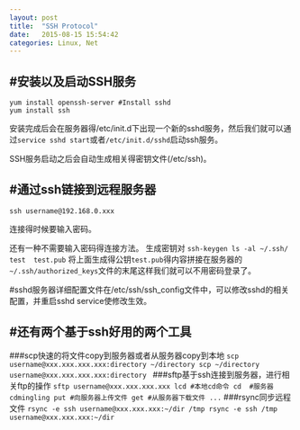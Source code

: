 ```yaml
---
layout: post
title:  "SSH Protocol"
date:   2015-08-15 15:54:42
categories: Linux, Net
---
```



#安装以及启动SSH服务
---
	yum install openssh-server #Install sshd
	yum install ssh

安装完成后会在服务器得/etc/init.d下出现一个新的sshd服务，然后我们就可以通过`service sshd start`或者`/etc/init.d/sshd`启动ssh服务。

SSH服务启动之后会自动生成相关得密钥文件(/etc/ssh)。


#通过ssh链接到远程服务器
---
	ssh username@192.168.0.xxx
连接得时候要输入密码。

还有一种不需要输入密码得连接方法。
生成密钥对
	```
	ssh-keygen
	ls -al ~/.ssh/
	test  test.pub
	```
将上面生成得公钥`test.pub`得内容拼接在服务器的`~/.ssh/authorized_keys`文件的末尾这样我们就可以不用密码登录了。

#sshd服务器详细配置文件在/etc/ssh/ssh_config文件中，可以修改sshd的相关配置，并重启sshd service使修改生效。

#还有两个基于ssh好用的两个工具
---
###scp快速的将文件copy到服务器或者从服务器copy到本地
	```
	scp username@xxx.xxx.xxx.xxx:directory ~/directory
	scp ~/directory username@xxx.xxx.xxx.xxx:directory 
	```
###sftp基于ssh连接到服务器，进行相关ftp的操作
	```
		sftp username@xxx.xxx.xxx.xxx
		lcd #本地cd命令
		cd  #服务器cdmingling
		put #向服务器上传文件
		get #从服务器下载文件
		...
	```	
###rsync同步远程文件
	```
		rsync -e ssh username@xxx.xxx.xxx:~/dir /tmp
		rsync -e ssh /tmp username@xxx.xxx.xxx:~/dir
	```






